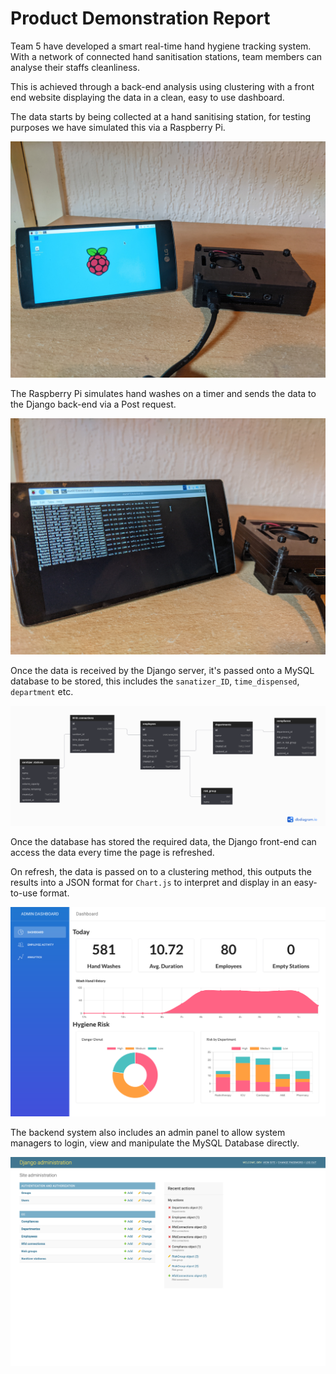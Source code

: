 # Product Demonstration Report

Team 5 have developed a smart real-time hand hygiene tracking system. With a network of connected hand sanitisation stations, team members can analyse their staffs cleanliness.

This is achieved through a back-end analysis using clustering with a front end website displaying the data in a clean, easy to use dashboard.

The data starts by being collected at a hand sanitising station, for testing purposes we have simulated this via a Raspberry Pi.

![](../images/productDemo1.jpg)

The Raspberry Pi simulates hand washes on a timer and sends the data to the Django back-end via a Post request.

![](../images/productDemo2.jpg)

Once the data is received by the Django server, it's passed onto a MySQL database to be stored, this includes the `sanatizer_ID`, `time_dispensed`, `department` etc.

![](../images/DatabaseDesignMVP.png)

Once the database has stored the required data, the Django front-end can access the data every time the page is refreshed. 

On refresh, the data is passed on to a clustering method, this outputs the results into a JSON format for `Chart.js` to interpret and display in an easy-to-use format.

![](../images/productDemo3.png)

The backend system also includes an admin panel to allow system managers to login, view and manipulate the MySQL Database directly.

![](../images/productDemo4.png)